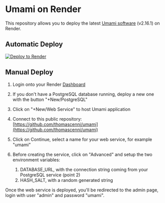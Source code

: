 # Umami on Render

This repository allows you to deploy the latest <a href="https://umami.is/" target="_blank">Umami software</a> (v2.16.1) on Render.

## Automatic Deploy
[![Deploy to Render](https://render.com/images/deploy-to-render-button.svg)](https://render.com/deploy?repo=https://github.com/thomascenni/umami)


## Manual Deploy

1. Login onto your Render [Dashboard](https://dashboard.render.com/)

2. If you don't have a PostgreSQL database running, deploy a new one with the button "+New/PostgreSQL" 

3. Click on "+New/Web Service" to host Umami application

4. Connect to this public repository: [https://github.com/thomascenni/umami](https://github.com/thomascenni/umami)

5. Click on Continue, select a name for your web service, for example "umami"

6. Before creating the service, click on "Advanced" and setup the two environment variables:
   
   1. DATABASE_URL, with the connection string coming from your PostgreSQL service (point 2)
   2. HASH_SALT, with a random generated string


Once the web service is deployed, you'll be redirected to the admin page, login with user "admin" and password "umami".
